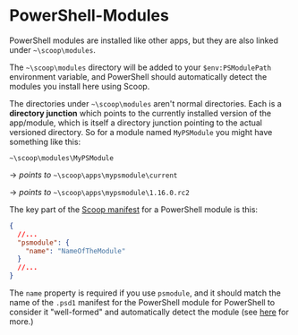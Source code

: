 # PowerShell-Modules

PowerShell modules are installed like other apps, but they are also linked under `~\scoop\modules`.

The `~\scoop\modules` directory will be added to your `$env:PSModulePath` environment variable, and PowerShell should automatically detect the modules you install here using Scoop.

The directories under `~\scoop\modules` aren't normal directories. Each is a **directory junction** which points to the currently installed version of the app/module, which is itself a directory junction pointing to the actual versioned directory. So for a module named `MyPSModule` you might have something like this:

`~\scoop\modules\MyPSModule`

→ _points to_ `~\scoop\apps\mypsmodule\current`

→ _points to_ `~\scoop\apps\mypsmodule\1.16.0.rc2`

The key part of the [Scoop manifest](App-Manifests) for a PowerShell module is this:

```json
{
  //...
  "psmodule": {
    "name": "NameOfTheModule"
  }
  //...
}
```

The `name` property is required if you use `psmodule`, and it should match the name of the `.psd1` manifest for the PowerShell module for PowerShell to consider it "well-formed" and automatically detect the module (see [here](<https://msdn.microsoft.com/en-us/library/dd878350(v=vs.85).aspx>) for more.)

